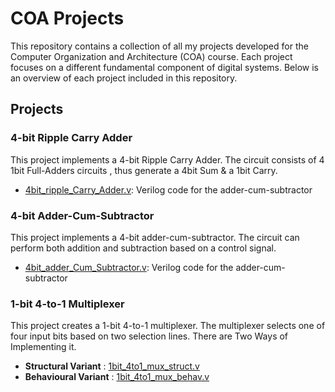 # COA Projects

This repository contains a collection of all my projects developed for the Computer Organization and Architecture (COA) course. Each project focuses on a different fundamental component of digital systems. Below is an overview of each project included in this repository.

## Projects

### 4-bit Ripple Carry Adder

This project implements a 4-bit Ripple Carry Adder. The circuit consists of 4 1bit Full-Adders circuits , thus generate a 4bit Sum & a 1bit Carry.

- [4bit_ripple_Carry_Adder.v](https://github.com/RDX-Rudra/Verilog/blob/main/Adder/rippleCarryAdder.v): Verilog code for the adder-cum-subtractor

### 4-bit Adder-Cum-Subtractor

This project implements a 4-bit adder-cum-subtractor. The circuit can perform both addition and subtraction based on a control signal.

- [4bit_adder_Cum_Subtractor.v](https://github.com/RDX-Rudra/Verilog/blob/main/Adder/adderCumSubtractor.v): Verilog code for the adder-cum-subtractor
 
### 1-bit 4-to-1 Multiplexer

This project creates a 1-bit 4-to-1 multiplexer. The multiplexer selects one of four input bits based on two selection lines.
There are Two Ways of Implementing it.

- **Structural Variant**  : [1bit_4to1_mux_struct.v](https://github.com/RDX-Rudra/Verilog/blob/main/mux1b4to1_struct.v)
- **Behavioural Variant** : [1bit_4to1_mux_behav.v](https://github.com/RDX-Rudra/Verilog/blob/main/mux1b4to1_behav.v)